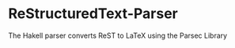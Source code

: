 ReStructuredText-Parser
=======================

The Hakell parser converts ReST to LaTeX using the Parsec Library
